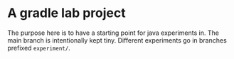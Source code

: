 # A gradle lab project

The purpose here is to have a starting point for java experiments in. The main branch is
intentionally kept tiny. Different experiments go in branches prefixed `experiment/`.
